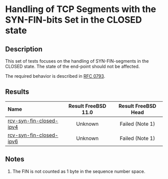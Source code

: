 # Handling of TCP Segments with the SYN-FIN-bits Set in the CLOSED state

## Description
This set of tests focuses on the handling of SYN-FIN-segments in the CLOSED state.
The state of the end-point should not be affected.

The required behavior is described in [RFC 0793](https://tools.ietf.org/html/rfc793#section-3.9).

## Results

| Name                                                                                                                                                                         | Result FreeBSD 11.0 | Result FreeBSD Head |
|:-----------------------------------------------------------------------------------------------------------------------------------------------------------------------------|:-------------------:|:-------------------:|
|[rcv-syn-fin-closed-ipv4](rcv-syn-fin-closed-ipv4.pkt "Ensure that the reception of a SYN-FIN-segment in the CLOSED state does trigger the sending of a RST-ACK-segment")     | Unknown             | Failed (Note 1)     |
|[rcv-syn-fin-closed-ipv6](rcv-syn-fin-closed-ipv6.pkt "Ensure that the reception of a SYN-FIN-segment in the CLOSED state does trigger the sending of a RST-ACK-segment")     | Unknown             | Failed (Note 1)     |

## Notes
1. The FIN is not counted as 1 byte in the sequence number space.